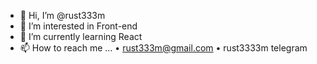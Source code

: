 - 👋 Hi, I’m @rust333m
- 👀 I’m interested in Front-end
- 🌱 I’m currently learning React
- 📫 How to reach me ...
      • rust333m@gmail.com
      • rust3333m telegram

<!---
rust333m/rust333m is a ✨ special ✨ repository because its `README.md` (this file) appears on your GitHub profile.
You can click the Preview link to take a look at your changes.
--->

